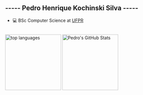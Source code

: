 <h2> ----- Pedro Henrique Kochinski Silva -----</h2>

<div>
	<ul>
		<li>💻 BSc Computer Science at <a href="https://www.ufpr.br/portalufpr/">UFPR</a></li>
	</ul>
</div>
<br>


<div class"d-flex">
	<img height="180em" src="https://github-readme-stats.vercel.app/api/top-langs/?layout=compact&theme=github_dark&username=PedroKochinski&count_private=true&langs_count=10&hide=makefile&exclude_repo=vim-mods" alt="top languages">
	<img height="180em" src="https://github-readme-stats.vercel.app/api?username=pedrokochinski&count_private=true&show_icons=true&theme=github_dark&include_all_commits=true" alt="Pedro's GitHub Stats">
</div> 
<br>
